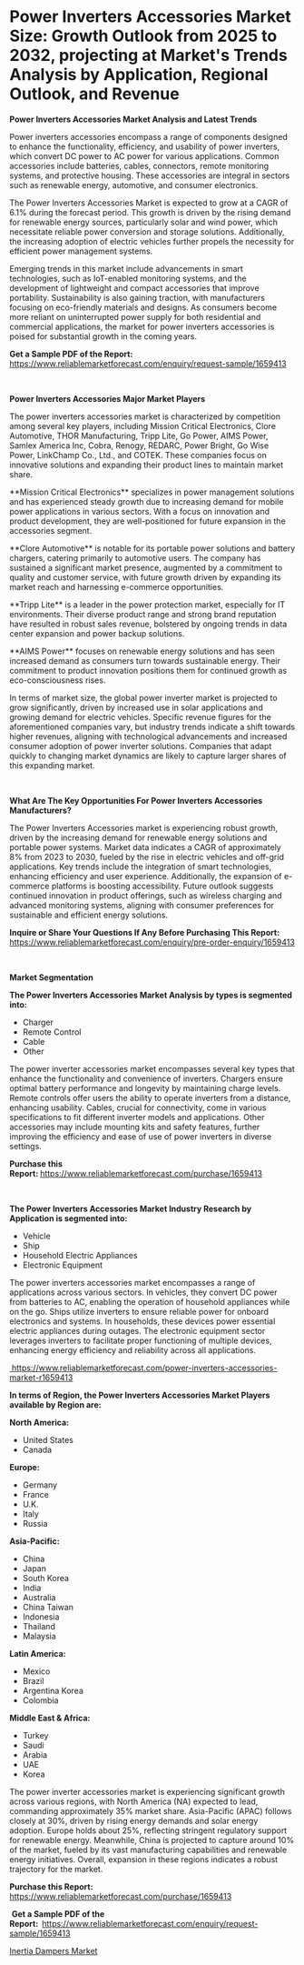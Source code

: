 <p><h1>Power Inverters Accessories Market Size: Growth Outlook from 2025 to 2032, projecting at Market's Trends Analysis by Application, Regional Outlook, and Revenue</h1></p><p><strong>Power Inverters Accessories Market Analysis and Latest Trends</strong></p>
<p><p>Power inverters accessories encompass a range of components designed to enhance the functionality, efficiency, and usability of power inverters, which convert DC power to AC power for various applications. Common accessories include batteries, cables, connectors, remote monitoring systems, and protective housing. These accessories are integral in sectors such as renewable energy, automotive, and consumer electronics.</p><p>The Power Inverters Accessories Market is expected to grow at a CAGR of 6.1% during the forecast period. This growth is driven by the rising demand for renewable energy sources, particularly solar and wind power, which necessitate reliable power conversion and storage solutions. Additionally, the increasing adoption of electric vehicles further propels the necessity for efficient power management systems.</p><p>Emerging trends in this market include advancements in smart technologies, such as IoT-enabled monitoring systems, and the development of lightweight and compact accessories that improve portability. Sustainability is also gaining traction, with manufacturers focusing on eco-friendly materials and designs. As consumers become more reliant on uninterrupted power supply for both residential and commercial applications, the market for power inverters accessories is poised for substantial growth in the coming years.</p></p>
<p><strong>Get a Sample PDF of the Report:&nbsp;</strong> <a href="https://www.reliablemarketforecast.com/enquiry/request-sample/1659413?utm_campaign=1110&utm_medium=2&utm_source=Github&utm_content=ia&utm_term=17022025&utm_id=power-inverters-accessories">https://www.reliablemarketforecast.com/enquiry/request-sample/1659413</a></p>
<p>&nbsp;</p>
<p><strong>Power Inverters Accessories Major Market Players</strong></p>
<p><p>The power inverters accessories market is characterized by competition among several key players, including Mission Critical Electronics, Clore Automotive, THOR Manufacturing, Tripp Lite, Go Power, AIMS Power, Samlex America Inc, Cobra, Renogy, REDARC, Power Bright, Go Wise Power, LinkChamp Co., Ltd., and COTEK. These companies focus on innovative solutions and expanding their product lines to maintain market share.</p><p>**Mission Critical Electronics** specializes in power management solutions and has experienced steady growth due to increasing demand for mobile power applications in various sectors. With a focus on innovation and product development, they are well-positioned for future expansion in the accessories segment.</p><p>**Clore Automotive** is notable for its portable power solutions and battery chargers, catering primarily to automotive users. The company has sustained a significant market presence, augmented by a commitment to quality and customer service, with future growth driven by expanding its market reach and harnessing e-commerce opportunities.</p><p>**Tripp Lite** is a leader in the power protection market, especially for IT environments. Their diverse product range and strong brand reputation have resulted in robust sales revenue, bolstered by ongoing trends in data center expansion and power backup solutions.</p><p>**AIMS Power** focuses on renewable energy solutions and has seen increased demand as consumers turn towards sustainable energy. Their commitment to product innovation positions them for continued growth as eco-consciousness rises.</p><p>In terms of market size, the global power inverter market is projected to grow significantly, driven by increased use in solar applications and growing demand for electric vehicles. Specific revenue figures for the aforementioned companies vary, but industry trends indicate a shift towards higher revenues, aligning with technological advancements and increased consumer adoption of power inverter solutions. Companies that adapt quickly to changing market dynamics are likely to capture larger shares of this expanding market.</p></p>
<p>&nbsp;</p>
<p><strong>What Are The Key Opportunities For Power Inverters Accessories Manufacturers?</strong></p>
<p><p>The Power Inverters Accessories market is experiencing robust growth, driven by the increasing demand for renewable energy solutions and portable power systems. Market data indicates a CAGR of approximately 8% from 2023 to 2030, fueled by the rise in electric vehicles and off-grid applications. Key trends include the integration of smart technologies, enhancing efficiency and user experience. Additionally, the expansion of e-commerce platforms is boosting accessibility. Future outlook suggests continued innovation in product offerings, such as wireless charging and advanced monitoring systems, aligning with consumer preferences for sustainable and efficient energy solutions.</p></p>
<p><strong>Inquire or Share Your Questions If Any Before Purchasing This Report:</strong> <a href="https://www.reliablemarketforecast.com/enquiry/pre-order-enquiry/1659413?utm_campaign=1110&utm_medium=2&utm_source=Github&utm_content=ia&utm_term=17022025&utm_id=power-inverters-accessories">https://www.reliablemarketforecast.com/enquiry/pre-order-enquiry/1659413</a></p>
<p>&nbsp;</p>
<p><strong>Market Segmentation</strong></p>
<p><strong>The Power Inverters Accessories Market Analysis by types is segmented into:</strong></p>
<p><ul><li>Charger</li><li>Remote Control</li><li>Cable</li><li>Other</li></ul></p>
<p><p>The power inverter accessories market encompasses several key types that enhance the functionality and convenience of inverters. Chargers ensure optimal battery performance and longevity by maintaining charge levels. Remote controls offer users the ability to operate inverters from a distance, enhancing usability. Cables, crucial for connectivity, come in various specifications to fit different inverter models and applications. Other accessories may include mounting kits and safety features, further improving the efficiency and ease of use of power inverters in diverse settings.</p></p>
<p><strong>Purchase this Report:&nbsp;</strong><a href="https://www.reliablemarketforecast.com/purchase/1659413?utm_campaign=1110&utm_medium=2&utm_source=Github&utm_content=ia&utm_term=17022025&utm_id=power-inverters-accessories">https://www.reliablemarketforecast.com/purchase/1659413</a></p>
<p>&nbsp;</p>
<p><strong>The Power Inverters Accessories Market Industry Research by Application is segmented into:</strong></p>
<p><ul><li>Vehicle</li><li>Ship</li><li>Household Electric Appliances</li><li>Electronic Equipment</li></ul></p>
<p><p>The power inverters accessories market encompasses a range of applications across various sectors. In vehicles, they convert DC power from batteries to AC, enabling the operation of household appliances while on the go. Ships utilize inverters to ensure reliable power for onboard electronics and systems. In households, these devices power essential electric appliances during outages. The electronic equipment sector leverages inverters to facilitate proper functioning of multiple devices, enhancing energy efficiency and reliability across all applications.</p></p>
<p><a href="https://www.reliablemarketforecast.com/power-inverters-accessories-market-r1659413?utm_campaign=1110&utm_medium=2&utm_source=Github&utm_content=ia&utm_term=17022025&utm_id=power-inverters-accessories">&nbsp;https://www.reliablemarketforecast.com/power-inverters-accessories-market-r1659413</a></p>
<p><strong>In terms of Region, the Power Inverters Accessories Market Players available by Region are:</strong></p>
<p>
    <p> <strong> North America: </strong>
        <ul>
            <li>United States</li>
            <li>Canada</li>
        </ul>
        </p> 
    <p> <strong> Europe: </strong>
        <ul>
            <li>Germany</li>
            <li>France</li>
            <li>U.K.</li>
            <li>Italy</li>
            <li>Russia</li>
        </ul>
        </p> 
    <p> <strong> Asia-Pacific: </strong>
        <ul>
            <li>China</li>
            <li>Japan</li>
            <li>South Korea</li>
            <li>India</li>
            <li>Australia</li>
            <li>China Taiwan</li>
            <li>Indonesia</li>
            <li>Thailand</li>
            <li>Malaysia</li>
        </ul>
        </p> 
    <p> <strong> Latin America: </strong>
        <ul>
            <li>Mexico</li>
            <li>Brazil</li>
            <li>Argentina Korea</li>
            <li>Colombia</li>
        </ul>
        </p> 
    <p> <strong> Middle East & Africa: </strong>
        <ul>
            <li>Turkey</li>
            <li>Saudi</li>
            <li>Arabia</li>
            <li>UAE</li>
            <li>Korea</li>
        </ul>
    </p>
    </p>
<p><p>The power inverter accessories market is experiencing significant growth across various regions, with North America (NA) expected to lead, commanding approximately 35% market share. Asia-Pacific (APAC) follows closely at 30%, driven by rising energy demands and solar energy adoption. Europe holds about 25%, reflecting stringent regulatory support for renewable energy. Meanwhile, China is projected to capture around 10% of the market, fueled by its vast manufacturing capabilities and renewable energy initiatives. Overall, expansion in these regions indicates a robust trajectory for the market.</p></p>
<p><strong>Purchase this Report: </strong><a href="https://www.reliablemarketforecast.com/purchase/1659413?utm_campaign=1110&utm_medium=2&utm_source=Github&utm_content=ia&utm_term=17022025&utm_id=power-inverters-accessories">https://www.reliablemarketforecast.com/purchase/1659413</a></p>
<p>&nbsp;<strong>Get a Sample PDF of the Report:&nbsp;&nbsp;</strong><a href="https://www.reliablemarketforecast.com/enquiry/request-sample/1659413?utm_campaign=1110&utm_medium=2&utm_source=Github&utm_content=ia&utm_term=17022025&utm_id=power-inverters-accessories">https://www.reliablemarketforecast.com/enquiry/request-sample/1659413</a></p>
<p><strong></strong></p>
<p><p><a href="https://github.com/WillieWoodard/Market-Research-Report-List-7/blob/main/inertia-dampers-market.md?utm_campaign=1110&utm_medium=2&utm_source=Github&utm_content=ia&utm_term=17022025&utm_id=power-inverters-accessories">Inertia Dampers Market</a></p></p>